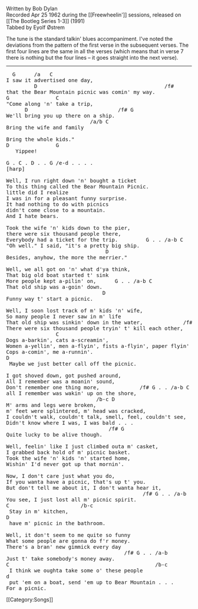 Written by Bob Dylan<br>
Recorded Apr 25 1962 during the [[Freewheelin']] sessions, released
on [[The Bootleg Series 1-3]] (1991)<br>
Tabbed by Eyolf Østrem

The tune is the standard talkin' blues accompaniment. I've noted the
deviations from the pattern of the first verse in the subsequent
verses. The first four lines are the same in all the verses (which
means that in verse 7 there is nothing but the four lines – it goes
straight into the next verse).

----
<pre class="verse">
  G      /a   C
I saw it advertised one day,
         D                                         /f#
that the Bear Mountain picnic was comin' my way.
G               C
"Come along 'n' take a trip,
      D                             /f# G
We'll bring you up there on a ship.
                           /a/b C
Bring the wife and family

Bring the whole kids."
D               G
   Yippee!

G . C . D . . G /e-d . . . .
[harp]

Well, I run right down 'n' bought a ticket
To this thing called the Bear Mountain Picnic.
little did I realize
I was in for a pleasant funny surprise.
It had nothing to do with picnics
didn't come close to a mountain.
And I hate bears.

Took the wife 'n' kids down to the pier,
there were six thousand people there,
Everybody had a ticket for the trip.         G . . /a-b C
"Oh well." I said, "it's a pretty big ship.
                                D
Besides, anyhow, the more the merrier."

Well, we all got on 'n' what d'ya think,
That big old boat started t' sink
More people kept a-pilin' on,      G . . /a-b C
That old ship was a-goin' down.
                               D
Funny way t' start a picnic.

Well, I soon lost track of m' kids 'n' wife,
So many people I never saw in m' life
That old ship was sinkin' down in the water,             /f# G
There were six thousand people tryin' t' kill each other,
                C
Dogs a-barkin', cats a-screamin',
Women a-yellin', men a-flyin', fists a-flyin', paper flyin'
Cops a-comin', me a-runnin'.
D
 Maybe we just better call off the picnic.

I got shoved down, got pushed around,
All I remember was a moanin' sound,
Don't remember one thing more,             /f# G . . /a-b C
all I remember was wakin' up on the shore,
                             /b-c D
M' arms and legs were broken,
m' feet were splintered, m' head was cracked,
I couldn't walk, couldn't talk, smell, feel, couldn't see,
Didn't know where I was, I was bald . . .
                                 /f# G
Quite lucky to be alive though.

Well, feelin' like I just climbed outa m' casket,
I grabbed back hold of m' picnic basket.
Took the wife 'n' kids 'n' started home,
Wishin' I'd never got up that mornin'.

Now, I don't care just what you do,
If you wanta have a picnic, that's up t' you.
But don't tell me about it, I don't wanta hear it,
                                            /f# G . . /a-b
You see, I just lost all m' picnic spirit.
C                       /b-c
 Stay in m' kitchen,
D
 have m' picnic in the bathroom.

Well, it don't seem to me quite so funny
What some people are gonna do f'r money.
There's a bran' new gimmick every day
                                      /f# G . . /a-b
Just t' take somebody's money away.
C                                               /b-c
 I think we oughta take some o' these people
d
 put 'em on a boat, send 'em up to Bear Mountain . . .
For a picnic.
</pre>

[[Category:Songs]]